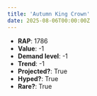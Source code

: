 ```yaml
---
title: 'Autumn King Crown'
date: 2025-08-06T00:00:00Z
---
```

- **RAP**: 1786
- **Value**: -1
- **Demand level**: -1
- **Trend**: -1
- **Projected?**: True
- **Hyped?**: True
- **Rare?**: True
